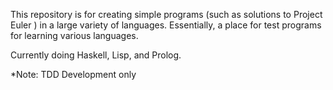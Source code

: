 This repository is for creating simple programs (such as solutions to Project Euler ) in a large variety of languages. Essentially, a place for test programs for learning various languages. 


Currently doing Haskell, Lisp, and Prolog.

*Note: TDD Development only
